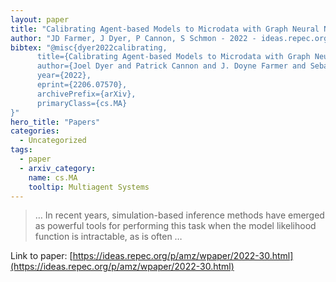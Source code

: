 ```yaml
---
layout: paper
title: "Calibrating Agent-based Models to Microdata with Graph Neural Networks"
author: "JD Farmer, J Dyer, P Cannon, S Schmon - 2022 - ideas.repec.org"
bibtex: "@misc{dyer2022calibrating,
      title={Calibrating Agent-based Models to Microdata with Graph Neural Networks}, 
      author={Joel Dyer and Patrick Cannon and J. Doyne Farmer and Sebastian M. Schmon},
      year={2022},
      eprint={2206.07570},
      archivePrefix={arXiv},
      primaryClass={cs.MA}
}"
hero_title: "Papers"
categories:
  - Uncategorized
tags:
  - paper
  - arxiv_category:
    name: cs.MA
    tooltip: Multiagent Systems
---
```

>… In recent years, simulation-based inference methods have emerged as powerful tools for performing this task when the model likelihood function is intractable, as is often …

Link to paper: [https://ideas.repec.org/p/amz/wpaper/2022-30.html](https://ideas.repec.org/p/amz/wpaper/2022-30.html)


